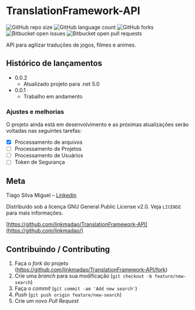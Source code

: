 # TranslationFramework-API

![GitHub repo size](https://img.shields.io/github/repo-size/linkmadao/TranslationFramework-API?style=for-the-badge)
![GitHub language count](https://img.shields.io/github/languages/count/linkmadao/TranslationFramework-API?style=for-the-badge)
![GitHub forks](https://img.shields.io/github/forks/linkmadao/TranslationFramework-API?style=for-the-badge)
![Bitbucket open issues](https://img.shields.io/bitbucket/issues/linkmadao/TranslationFramework-API?style=for-the-badge)
![Bitbucket open pull requests](https://img.shields.io/bitbucket/pr-raw/linkmadao/TranslationFramework-API?style=for-the-badge)

API para agilizar traduções de jogos, filmes e animes.

## Histórico de lançamentos

* 0.0.2
    * Atualizado projeto para .net 5.0
* 0.0.1
    * Trabalho em andamento

### Ajustes e melhorias

O projeto ainda está em desenvolvimento e as próximas atualizações serão voltadas nas seguintes tarefas:

- [x] Processamento de arquivos
- [ ] Processamento de Projetos
- [ ] Processamento de Usuários
- [ ] Token de Segurança

## Meta

Tiago Silva Miguel – [Linkedin](https://www.linkedin.com/in/tiagosilvamiguel/)

Distribuído sob a licença GNU General Public License v2.0. Veja `LICENSE` para mais informações.

[https://github.com/linkmadao/TranslationFramework-API](https://github.com/linkmadao/)

## Contribuindo / Contributing

1. Faça o _fork_ do projeto (<https://github.com/linkmadao/TranslationFramework-API/fork>)
2. Crie uma _branch_ para sua modificação (`git checkout -b feature/new-search`)
3. Faça o _commit_ (`git commit -am 'Add new search'`)
4. _Push_ (`git push origin feature/new-search`)
5. Crie um novo _Pull Request_
